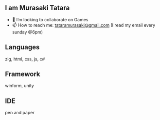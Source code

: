 ## I am Murasaki Tatara

- 👯 I’m looking to collaborate on Games
- 📫 How to reach me: tataramurasaki@gmail.com (I read my email every sunday @6pm)

## Languages
zig, html, css, js, c#

## Framework
winform, unity

## IDE
pen and paper

